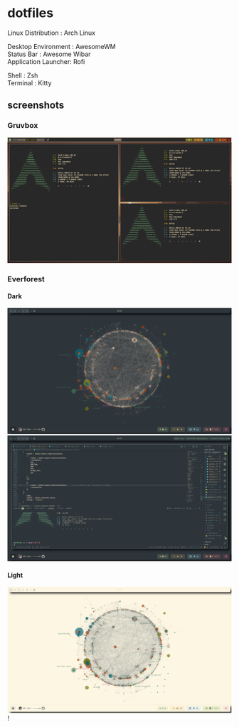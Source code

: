# dotfiles
Linux Distribution  : Arch Linux

Desktop Environment : AwesomeWM<br/>
Status Bar          : Awesome Wibar<br/>
Application Launcher: Rofi<br/>

Shell               : Zsh<br/>
Terminal            : Kitty

## screenshots
### Gruvbox
![desktop](https://github.com/anant-357/dotfiles/blob/main/screenshots/2023-06-10-152948_1920x1080_scrot.png?raw=true)

### Everforest
#### Dark
![desktop](https://github.com/anant-357/dotfiles/blob/main/screenshots/Everforest_Desktop.png?raw=true)![code](https://github.com/anant-357/dotfiles/blob/main/screenshots/Everforest_Code.png?raw=true)
#### Light
![desktop](https://github.com/anant-357/dotfiles/blob/main/screenshots/Everforest_Light_Desktop.png?raw=true)!


